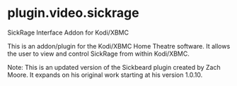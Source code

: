 # plugin.video.sickrage
SickRage Interface Addon for Kodi/XBMC

This is an addon/plugin for the Kodi/XBMC Home Theatre software.
It allows the user to view and control SickRage from within Kodi/XBMC.

Note:
This is an updated version of the Sickbeard plugin created by Zach Moore.
It expands on his original work starting at his version 1.0.10.
